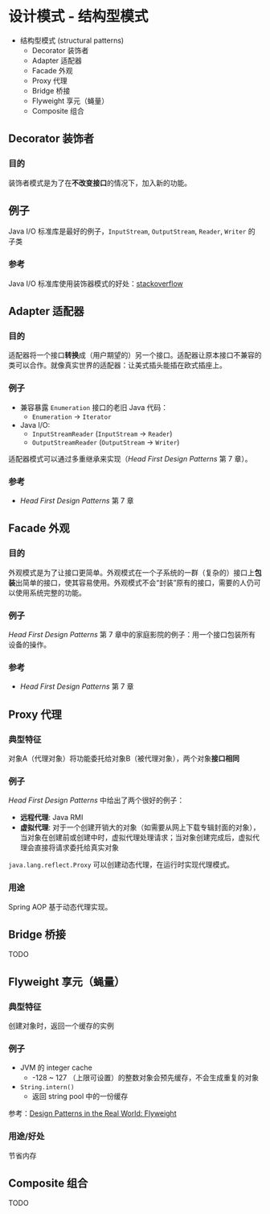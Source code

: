 # 设计模式 - 结构型模式

+ 结构型模式 (structural patterns)
  + Decorator 装饰者
  + Adapter 适配器
  + Facade 外观
  + Proxy 代理
  + Bridge 桥接
  + Flyweight 享元（蝇量）
  + Composite 组合

## Decorator 装饰者

### 目的

装饰者模式是为了在**不改变接口**的情况下，加入新的功能。

## 例子

Java I/O 标准库是最好的例子，`InputStream`, `OutputStream`, `Reader`, `Writer` 的子类

### 参考

Java I/O 标准库使用装饰器模式的好处：[stackoverflow](https://stackoverflow.com/questions/6366385/use-cases-and-examples-of-gof-decorator-pattern-for-io)

## Adapter 适配器

### 目的

适配器将一个接口**转换**成（用户期望的）另一个接口。适配器让原本接口不兼容的类可以合作。就像真实世界的适配器：让美式插头能插在欧式插座上。

### 例子

+ 兼容暴露 `Enumeration` 接口的老旧 Java 代码：
  + `Enumeration` -> `Iterator`
+ Java I/O: 
  + `InputStreamReader` (`InputStream` -> `Reader`)
  + `OutputStreamReader` (`OutputStream` -> `Writer`)

适配器模式可以通过多重继承来实现（_Head First Design Patterns_ 第 7 章）。

### 参考

+ _Head First Design Patterns_ 第 7 章

## Facade 外观

### 目的

外观模式是为了让接口更简单。外观模式在一个子系统的一群（复杂的）接口上**包装**出简单的接口，使其容易使用。外观模式不会“封装”原有的接口，需要的人仍可以使用系统完整的功能。

### 例子

_Head First Design Patterns_ 第 7 章中的家庭影院的例子：用一个接口包装所有设备的操作。

### 参考

+ _Head First Design Patterns_ 第 7 章

## Proxy 代理

### 典型特征

对象A（代理对象）将功能委托给对象B（被代理对象），两个对象**接口相同**

### 例子

_Head First Design Patterns_ 中给出了两个很好的例子：

+ **远程代理**: Java RMI
+ **虚拟代理**: 对于一个创建开销大的对象（如需要从网上下载专辑封面的对象），当对象在创建前或创建中时，虚拟代理处理请求；当对象创建完成后，虚拟代理会直接将请求委托给真实对象

`java.lang.reflect.Proxy` 可以创建动态代理，在运行时实现代理模式。

### 用途

Spring AOP 基于动态代理实现。

## Bridge 桥接

TODO

## Flyweight 享元（蝇量）

### 典型特征

创建对象时，返回一个缓存的实例

### 例子

+ JVM 的 integer cache
  + -128 ~ 127 （上限可设置）的整数对象会预先缓存，不会生成重复的对象
+ `String.intern()`
  + 返回 string pool 中的一份缓存

参考：[Design Patterns in the Real World: Flyweight](https://tamasgyorfi.net/2016/05/30/design-patterns-in-the-real-world-flyweight/)

### 用途/好处

节省内存

## Composite 组合

TODO